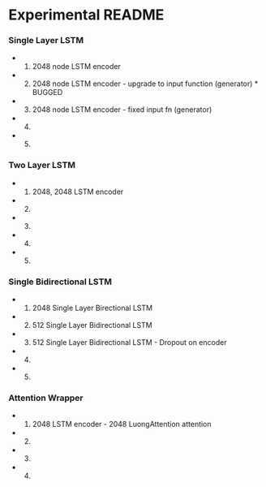 # Experimental README

### Single Layer LSTM
 - 1. 2048 node LSTM encoder
 - 2. 2048 node LSTM encoder - upgrade to input function (generator)  * BUGGED
 - 3. 2048 node LSTM encoder - fixed input fn (generator)
 - 4. 
 - 5. 

 ### Two Layer LSTM
 - 1. 2048, 2048 LSTM encoder
 - 2. 
 - 3. 
 - 4. 
 - 5. 

### Single Bidirectional LSTM

 - 1. 2048 Single Layer Birectional LSTM
 - 2. 512 Single Layer Bidirectional LSTM   
 - 3. 512 Single Layer Bidirectional LSTM - Dropout on encoder
 - 4. 
 - 5. 


 ### Attention Wrapper
 - 1. 2048 LSTM encoder - 2048 LuongAttention attention
 - 2. 
 - 3. 
 - 4. 











